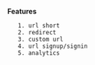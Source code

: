 
**Features**

```
   1. url short 
   2. redirect 
   3. custom url
   4. url signup/signin
   5. analytics
```     
